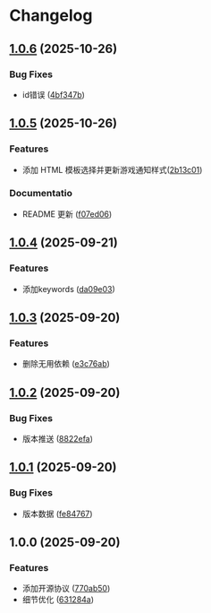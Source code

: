 # Changelog

## [1.0.6](https://github.com/rainbowwarmth/karin-plugin-gamepush/compare/v1.0.5...v1.0.6) (2025-10-26)


### Bug Fixes

* id错误 ([4bf347b](https://github.com/rainbowwarmth/karin-plugin-gamepush/commit/4bf347bb1448e0fe402be2f771a909308f5aa038))

## [1.0.5](https://github.com/rainbowwarmth/karin-plugin-gamepush/compare/v1.0.4...v1.1.0) (2025-10-26)


### Features

* 添加 HTML 模板选择并更新游戏通知样式([2b13c01](https://github.com/rainbowwarmth/karin-plugin-gamepush/commit/2b13c0109d470e79fc100a5570d8cdc61b041142))

### Documentatio

* README 更新 ([f07ed06](https://github.com/rainbowwarmth/karin-plugin-gamepush/commit/f07ed0666b7247bee3b9f129b2cb4f853a6f52bc))


## [1.0.4](https://github.com/rainbowwarmth/karin-plugin-gamepush/compare/v1.0.3...v1.0.4) (2025-09-21)


### Features

* 添加keywords ([da09e03](https://github.com/rainbowwarmth/karin-plugin-gamepush/commit/da09e03b60c935c43c8d649d7caca1a1a57af9f3))

## [1.0.3](https://github.com/rainbowwarmth/karin-plugin-gamepush/compare/v1.0.2...v1.0.3) (2025-09-20)


### Features

* 删除无用依赖 ([e3c76ab](https://github.com/rainbowwarmth/karin-plugin-gamepush/commit/e3c76ab43774b8e04c194711ade6c656ff62b9f9))

## [1.0.2](https://github.com/rainbowwarmth/karin-plugin-gamepush/compare/v1.0.1...v1.0.2) (2025-09-20)


### Bug Fixes

* 版本推送 ([8822efa](https://github.com/rainbowwarmth/karin-plugin-gamepush/commit/8822efab13186deeba5c62ec791303717171aa54))

## [1.0.1](https://github.com/rainbowwarmth/karin-plugin-gamepush/compare/v1.0.0...v1.0.1) (2025-09-20)


### Bug Fixes

* 版本数据 ([fe84767](https://github.com/rainbowwarmth/karin-plugin-gamepush/commit/fe84767c1d1e8c8b3fbc2be437d4445d74377b21))

## 1.0.0 (2025-09-20)


### Features

* 添加开源协议 ([770ab50](https://github.com/rainbowwarmth/karin-plugin-gamepush/commit/770ab50e0fbb934d187cda524af3048d7e8f06f8))
* 细节优化 ([631284a](https://github.com/rainbowwarmth/karin-plugin-gamepush/commit/631284ae14f84ffabbb886b81146b1c589f1db56))

